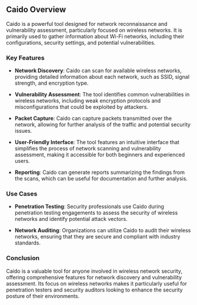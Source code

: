 ## Caido Overview

Caido is a powerful tool designed for network reconnaissance and vulnerability assessment, particularly focused on wireless networks. It is primarily used to gather information about Wi-Fi networks, including their configurations, security settings, and potential vulnerabilities.

### Key Features

- **Network Discovery**: Caido can scan for available wireless networks, providing detailed information about each network, such as SSID, signal strength, and encryption type.

- **Vulnerability Assessment**: The tool identifies common vulnerabilities in wireless networks, including weak encryption protocols and misconfigurations that could be exploited by attackers.

- **Packet Capture**: Caido can capture packets transmitted over the network, allowing for further analysis of the traffic and potential security issues.

- **User-Friendly Interface**: The tool features an intuitive interface that simplifies the process of network scanning and vulnerability assessment, making it accessible for both beginners and experienced users.

- **Reporting**: Caido can generate reports summarizing the findings from the scans, which can be useful for documentation and further analysis.

### Use Cases

- **Penetration Testing**: Security professionals use Caido during penetration testing engagements to assess the security of wireless networks and identify potential attack vectors.

- **Network Auditing**: Organizations can utilize Caido to audit their wireless networks, ensuring that they are secure and compliant with industry standards.

### Conclusion

Caido is a valuable tool for anyone involved in wireless network security, offering comprehensive features for network discovery and vulnerability assessment. Its focus on wireless networks makes it particularly useful for penetration testers and security auditors looking to enhance the security posture of their environments.